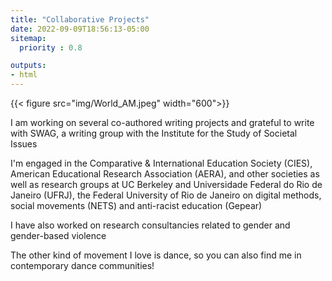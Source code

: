 ```yaml
---
title: "Collaborative Projects"
date: 2022-09-09T18:56:13-05:00
sitemap:
  priority : 0.8

outputs:
- html
---
```


{{< figure src="img/World_AM.jpeg" width="600">}}

I am working on several co-authored writing projects and grateful to write with SWAG, a writing group with the Institute for the Study of Societal Issues


I'm engaged in the Comparative & International Education Society (CIES), American Educational Research Association (AERA), and other societies as well as research groups at UC Berkeley and Universidade Federal do Rio de Janeiro (UFRJ), the Federal University of Rio de Janeiro on digital methods, social movements (NETS) and anti-racist education (Gepear)


I have also worked on research consultancies related to gender and gender-based violence



The other kind of movement I love is dance, so you can also find me in contemporary dance communities!


